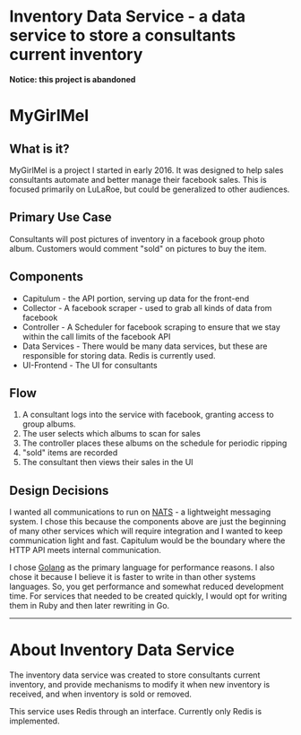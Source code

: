 Inventory Data Service - a data service to store a consultants current inventory
===
**Notice: this project is abandoned**

# MyGirlMel

## What is it?
MyGirlMel is a project I started in early 2016. It was designed to help sales consultants automate and better manage
their facebook sales. This is focused primarily on LuLaRoe, but could be generalized to other audiences.

## Primary Use Case
Consultants will post pictures of inventory in a facebook group photo album. Customers would comment "sold" on pictures
to buy the item.

## Components
* Capitulum - the API portion, serving up data for the front-end
* Collector - A facebook scraper - used to grab all kinds of data from facebook
* Controller - A Scheduler for facebook scraping to ensure that we stay within the call limits of the facebook API
* Data Services - There would be many data services, but these are responsible for storing data. Redis is currently
used.
* UI-Frontend - The UI for consultants

## Flow
1. A consultant logs into the service with facebook, granting access to group albums.
1. The user selects which albums to scan for sales
1. The controller places these albums on the schedule for periodic ripping
1. "sold" items are recorded
1. The consultant then views their sales in the UI

## Design Decisions
I wanted all communications to run on [NATS](https://nats.io/) - a lightweight messaging system. I chose this because
the components above are just the beginning of many other services which will require integration and I wanted to keep
communication light and fast. Capitulum would be the boundary where the HTTP API meets internal communication.

I chose [Golang](https://golang.org/) as the primary language for performance reasons. I also chose it because I believe
it is faster to write in than other systems languages. So, you get performance and somewhat reduced development time.
For services that needed to be created quickly, I would opt for writing them in Ruby and then later rewriting in Go.

---

# About Inventory Data Service
The inventory data service was created to store consultants current inventory, and provide mechanisms to modify it when
new inventory is received, and when inventory is sold or removed.

This service uses Redis through an interface. Currently only Redis is implemented.